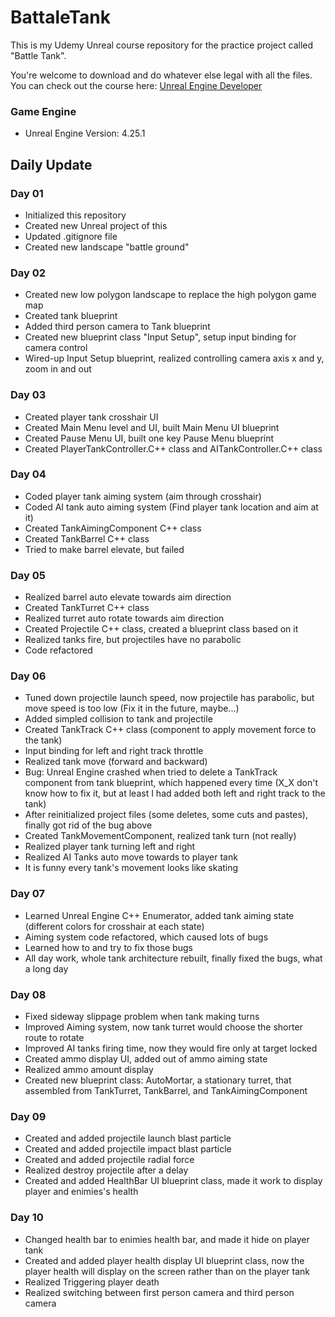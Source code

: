 # BattaleTank
This is my Udemy Unreal course repository for the practice project called "Battle Tank". 

You're welcome to download and do whatever else legal with all the files. 
You can check out the course here: [Unreal Engine Developer]( http://gdev.tv/urcgithub)

### Game Engine
* Unreal Engine Version: 4.25.1

## Daily Update 
### Day 01
* Initialized this repository
* Created new Unreal project of this
* Updated .gitignore file
* Created new landscape "battle ground"

### Day 02
* Created new low polygon landscape to replace the high polygon game map
* Created tank blueprint
* Added third person camera to Tank blueprint 
* Created new blueprint class "Input Setup", setup input binding for camera control
* Wired-up Input Setup blueprint, realized controlling camera axis x and y, zoom in and out 

### Day 03
* Created player tank crosshair UI
* Created Main Menu level  and UI, built  Main Menu UI blueprint
* Created Pause Menu UI, built one key Pause Menu blueprint
* Created PlayerTankController.C++ class and AITankController.C++ class

### Day 04
* Coded player tank aiming system (aim through crosshair)
* Coded AI tank auto aiming system (Find player tank location and aim at it)
* Created TankAimingComponent C++ class
* Created TankBarrel C++ class
* Tried to make barrel elevate, but failed

### Day 05
* Realized barrel auto elevate towards aim direction
* Created TankTurret C++ class
* Realized turret auto rotate towards aim direction
* Created Projectile C++ class, created a blueprint class based on it
* Realized tanks fire, but projectiles have no parabolic
* Code refactored

### Day 06
* Tuned down projectile launch speed, now projectile has parabolic, but move speed is too low (Fix it in the future, maybe...) 
* Added simpled collision to tank and projectile
* Created TankTrack C++ class (component to apply movement force to the tank)
* Input binding for left and right track throttle
* Realized tank move (forward and backward)
* Bug: Unreal Engine crashed when tried to delete a TankTrack component from tank blueprint, which happened every time (X_X don't know how to fix it, but at least I had added both left and right track to the tank)
* After reinitialized project files (some deletes, some cuts and pastes), finally got rid of the bug above
* Created TankMovementComponent, realized tank turn (not really)
* Realized player tank turning left and right
* Realized AI Tanks auto move towards to player tank
* It is funny every tank's movement looks like skating

### Day 07
* Learned Unreal Engine C++ Enumerator, added tank aiming state (different colors for crosshair at each state)
* Aiming system code refactored, which caused lots of bugs
* Learned how to and try to fix those bugs
* All day work, whole tank architecture rebuilt, finally fixed the bugs, what a long day

### Day 08
* Fixed sideway slippage problem when tank making turns
* Improved Aiming system, now tank turret would choose the shorter route to rotate
* Improved AI tanks firing time, now they would fire only at target locked
* Created ammo display UI, added out of ammo aiming state
* Realized ammo amount display
* Created new blueprint class: AutoMortar, a stationary turret, that assembled from TankTurret, TankBarrel, and TankAimingComponent

### Day 09
* Created and added projectile launch blast particle
* Created and added projectile impact blast particle
* Created and added projectile radial force
* Realized destroy projectile after a delay
* Created and added HealthBar UI blueprint class, made it work to display player and enimies's health

### Day 10
* Changed health bar to enimies health bar, and made it hide on player tank
* Created and added player health display UI blueprint class, now the player health will display on the screen rather than on the player tank 
* Realized Triggering player death
* Realized switching between first person camera and third person camera